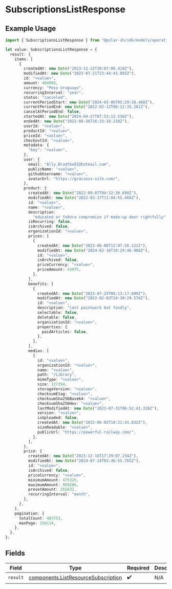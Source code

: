 # SubscriptionsListResponse

## Example Usage

```typescript
import { SubscriptionsListResponse } from "@polar-sh/sdk/models/operations";

let value: SubscriptionsListResponse = {
  result: {
    items: [
      {
        createdAt: new Date("2023-12-22T10:07:00.418Z"),
        modifiedAt: new Date("2023-07-21T23:44:43.083Z"),
        id: "<value>",
        amount: 484966,
        currency: "Peso Uruguayo",
        recurringInterval: "year",
        status: "canceled",
        currentPeriodStart: new Date("2024-03-06T05:29:10.468Z"),
        currentPeriodEnd: new Date("2022-02-12T06:12:35.281Z"),
        cancelAtPeriodEnd: false,
        startedAt: new Date("2024-04-27T07:53:12.556Z"),
        endedAt: new Date("2022-08-26T16:33:18.210Z"),
        userId: "<value>",
        productId: "<value>",
        priceId: "<value>",
        checkoutId: "<value>",
        metadata: {
          "key": "<value>",
        },
        user: {
          email: "Ally.Bradtke82@hotmail.com",
          publicName: "<value>",
          githubUsername: "<value>",
          avatarUrl: "https://gracious-silk.com/",
        },
        product: {
          createdAt: new Date("2022-09-07T04:32:30.698Z"),
          modifiedAt: new Date("2022-03-17T11:04:55.466Z"),
          id: "<value>",
          name: "<value>",
          description:
            "educated or fedora compromise if made-up deer rightfully",
          isRecurring: false,
          isArchived: false,
          organizationId: "<value>",
          prices: [
            {
              createdAt: new Date("2023-06-06T12:07:56.121Z"),
              modifiedAt: new Date("2024-02-16T19:29:46.908Z"),
              id: "<value>",
              isArchived: false,
              priceCurrency: "<value>",
              priceAmount: 43975,
            },
          ],
          benefits: [
            {
              createdAt: new Date("2023-07-25T00:13:17.699Z"),
              modifiedAt: new Date("2022-02-03T14:30:29.574Z"),
              id: "<value>",
              description: "lest paintwork but fondly",
              selectable: false,
              deletable: false,
              organizationId: "<value>",
              properties: {
                paidArticles: false,
              },
            },
          ],
          medias: [
            {
              id: "<value>",
              organizationId: "<value>",
              name: "<value>",
              path: "/Library",
              mimeType: "<value>",
              size: 127294,
              storageVersion: "<value>",
              checksumEtag: "<value>",
              checksumSha256Base64: "<value>",
              checksumSha256Hex: "<value>",
              lastModifiedAt: new Date("2023-07-31T06:52:43.326Z"),
              version: "<value>",
              isUploaded: false,
              createdAt: new Date("2022-06-05T10:21:41.832Z"),
              sizeReadable: "<value>",
              publicUrl: "https://powerful-railway.com/",
            },
          ],
        },
        price: {
          createdAt: new Date("2023-12-16T17:29:07.234Z"),
          modifiedAt: new Date("2024-07-24T03:46:55.765Z"),
          id: "<value>",
          isArchived: false,
          priceCurrency: "<value>",
          minimumAmount: 475325,
          maximumAmount: 969206,
          presetAmount: 265632,
          recurringInterval: "month",
        },
      },
    ],
    pagination: {
      totalCount: 483753,
      maxPage: 256114,
    },
  },
};
```

## Fields

| Field                                                                                      | Type                                                                                       | Required                                                                                   | Description                                                                                |
| ------------------------------------------------------------------------------------------ | ------------------------------------------------------------------------------------------ | ------------------------------------------------------------------------------------------ | ------------------------------------------------------------------------------------------ |
| `result`                                                                                   | [components.ListResourceSubscription](../../models/components/listresourcesubscription.md) | :heavy_check_mark:                                                                         | N/A                                                                                        |